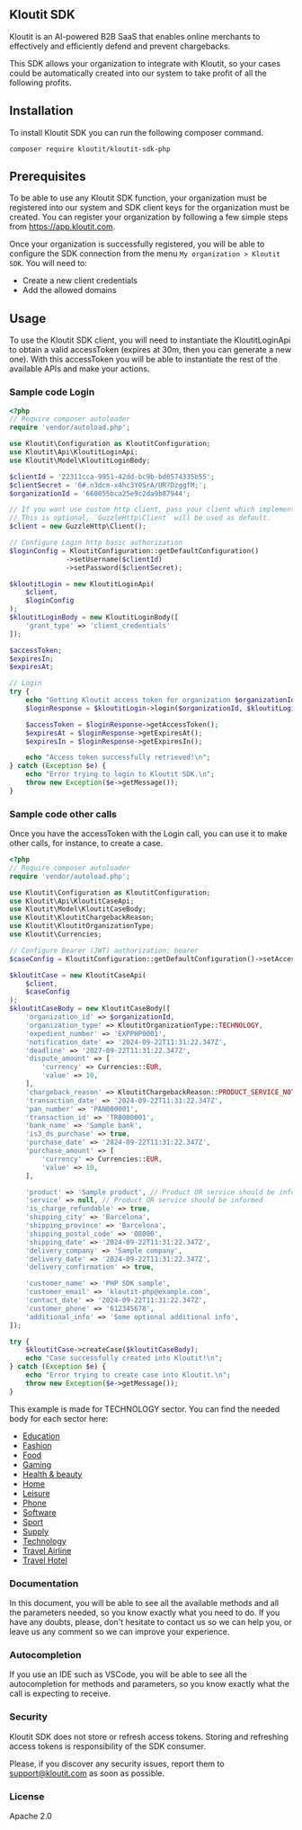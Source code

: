 ## Kloutit SDK

Kloutit is an AI-powered B2B SaaS that enables online merchants to effectively and efficiently defend and prevent chargebacks.

This SDK allows your organization to integrate with Kloutit, so your cases could be automatically created into our system to take profit of all the following profits.

## Installation

To install Kloutit SDK you can run the following composer command.

```
composer require kloutit/kloutit-sdk-php
```

## Prerequisites

To be able to use any Kloutit SDK function, your organization must be registered into our system and SDK client keys for the organization must be created. You can register your organization by following a few simple steps from https://app.kloutit.com.

Once your organization is successfully registered, you will be able to configure the SDK connection from the menu `My organization > Kloutit SDK`. You will need to:

- Create a new client credentials
- Add the allowed domains

## Usage

To use the Kloutit SDK client, you will need to instantiate the KloutitLoginApi to obtain a valid accessToken (expires at 30m, then you can generate a new one). With this accessToken you will be able to instantiate the rest of the available APIs and make your actions.

### Sample code Login

```php
<?php
// Require composer autoloader
require 'vendor/autoload.php';

use Kloutit\Configuration as KloutitConfiguration;
use Kloutit\Api\KloutitLoginApi;
use Kloutit\Model\KloutitLoginBody;

$clientId = '22311cca-9951-42dd-bc9b-bd0574335b55';
$clientSecret = '6#.n3dcm-x4hc3Y0SrA/UR?DzggfM;';
$organizationId = '660055bca25e9c2da9b87944';

// If you want use custom http client, pass your client which implements `GuzzleHttp\ClientInterface`.
// This is optional, `GuzzleHttp\Client` will be used as default.
$client = new GuzzleHttp\Client();

// Configure Login http basic authorization
$loginConfig = KloutitConfiguration::getDefaultConfiguration()
              ->setUsername($clientId)
              ->setPassword($clientSecret);

$kloutitLogin = new KloutitLoginApi(
    $client,
    $loginConfig
);
$kloutitLoginBody = new KloutitLoginBody([
    'grant_type' => 'client_credentials'
]);

$accessToken;
$expiresIn;
$expiresAt;

// Login
try {
    echo "Getting Kloutit access token for organization $organizationId\n";
    $loginResponse = $kloutitLogin->login($organizationId, $kloutitLoginBody);

    $accessToken = $loginResponse->getAccessToken();
    $expiresAt = $loginResponse->getExpiresAt();
    $expiresIn = $loginResponse->getExpiresIn();

    echo "Access token successfully retrieved!\n";
} catch (Exception $e) {
    echo "Error trying to login to Kloutit SDK.\n";
    throw new Exception($e->getMessage());
}
```

### Sample code other calls

Once you have the accessToken with the Login call, you can use it to make other calls, for instance, to create a case.

```php
<?php
// Require composer autoloader
require 'vendor/autoload.php';

use Kloutit\Configuration as KloutitConfiguration;
use Kloutit\Api\KloutitCaseApi;
use Kloutit\Model\KloutitCaseBody;
use Kloutit\KloutitChargebackReason;
use Kloutit\KloutitOrganizationType;
use Kloutit\Currencies;

// Configure Bearer (JWT) authorization: bearer
$caseConfig = KloutitConfiguration::getDefaultConfiguration()->setAccessToken($accessToken);

$kloutitCase = new KloutitCaseApi(
    $client,
    $caseConfig
);
$kloutitCaseBody = new KloutitCaseBody([
    'organization_id' => $organizationId,
    'organization_type' => KloutitOrganizationType::TECHNOLOGY,
    'expedient_number' => 'EXPPHP0001',
    'notification_date' => '2024-09-22T11:31:22.347Z',
    'deadline' => '2027-09-22T11:31:22.347Z',
    'dispute_amount' => [
        'currency' => Currencies::EUR,
        'value' => 10,
    ],
    'chargeback_reason' => KloutitChargebackReason::PRODUCT_SERVICE_NOT_RECEIVED,
    'transaction_date' => '2024-09-22T11:31:22.347Z',
    'pan_number' => 'PAN000001',
    'transaction_id' => 'TR0000001',
    'bank_name' => 'Sample bank',
    'is3_ds_purchase' => true,
    'purchase_date' => '2024-09-22T11:31:22.347Z',
    'purchase_amount' => [
        'currency' => Currencies::EUR,
        'value' => 10,
    ],

    'product' => 'Sample product', // Product OR service should be informed
    'service' => null, // Product OR service should be informed
    'is_charge_refundable' => true,
    'shipping_city' => 'Barcelona',
    'shipping_province' => 'Barcelona',
    'shipping_postal_code' => '08000',
    'shipping_date' => '2024-09-22T11:31:22.347Z',
    'delivery_company' => 'Sample company',
    'delivery_date' => '2024-09-22T11:31:22.347Z',
    'delivery_confirmation' => true,

    'customer_name' => 'PHP SDK sample',
    'customer_email' => 'kloutit-php@example.com',
    'contact_date' => '2024-09-22T11:31:22.347Z',
    'customer_phone' => '612345678',
    'additional_info' => 'Some optional additional info',
]);

try {
    $kloutitCase->createCase($kloutitCaseBody);
    echo "Case successfully created into Kloutit!\n";
} catch (Exception $e) {
    echo "Error trying to create case into Kloutit.\n";
    throw new Exception($e->getMessage());
}
```

This example is made for TECHNOLOGY sector. You can find the needed body for each sector here:

- [Education](tipologies/EDUCATION.md)
- [Fashion](tipologies/FASHION.md)
- [Food](tipologies/FOOD.md)
- [Gaming](tipologies/GAMING.md)
- [Health & beauty](tipologies/HEALTH_BEAUTY.md)
- [Home](tipologies/HOME.md)
- [Leisure](tipologies/LEISURE.md)
- [Phone](tipologies/PHONE.md)
- [Software](tipologies/SOFTWARE.md)
- [Sport](tipologies/SPORT.md)
- [Supply](tipologies/SUPPLY.md)
- [Technology](tipologies/TECHNOLOGY.md)
- [Travel Airline](tipologies/TRAVEL_AIRLINE.md)
- [Travel Hotel](tipologies/TRAVEL_HOTEL.md)

### Documentation

In this document, you will be able to see all the available methods and all the parameters needed, so you know exactly what you need to do. If you have any doubts, please, don't hesitate to contact us so we can help you, or leave us any comment so we can improve your experience.

### Autocompletion

If you use an IDE such as VSCode, you will be able to see all the autocompletion for methods and parameters, so you know exactly what the call is expecting to receive.

### Security

Kloutit SDK does not store or refresh access tokens. Storing and refreshing access tokens is responsibility of the SDK consumer.

Please, if you discover any security issues, report them to support@kloutit.com as soon as possible.

### License

Apache 2.0

